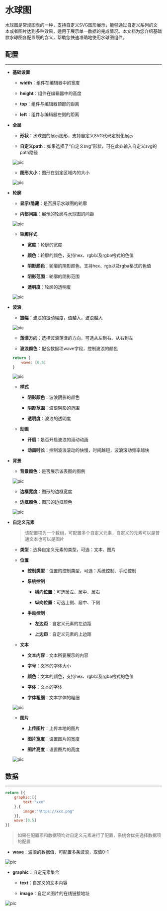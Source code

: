 # 水球图

水球图是常规图表的一种，支持自定义SVG图形展示，能够通过自定义系列的文本或者图片达到多种效果，适用于展示单一数据的完成情况。本文档为您介绍基础款水球图各配置项的含义，帮助您快速准确地使用水球图组件。


## 配置

---

- **基础设置**

    - **width**：组件在编辑器中的宽度

    - **height**：组件在编辑器中的高度

    - **top**：组件与编辑器顶部的距离

    - **left**：组件与编辑器左侧的距离


- **全局**

    - **形状**：水球图的展示图形，支持自定义SVG代码定制化展示

    - **自定义path**：如果选择了“自定义svg”形状，可在此处输入自定义svg的path路径

    ![pic](/images/components/liquid/global-1.png)

    - **图形大小**：图形在划定区域内的大小

    ![pic](/images/components/liquid/global-2.png)


- **轮廓**

    - **显示/隐藏**：是否展示水球图的轮廓

    - **内部间距**：展示的轮廓与水球图的间距

    ![pic](/images/components/liquid/border-1.png)

    - **轮廓样式**

        - **宽度**：轮廓的宽度

        - **颜色**：轮廓的颜色，支持hex、rgb以及rgba格式的色值

        - **阴影颜色**：轮廓的阴影颜色，支持hex、rgb以及rgba格式的色值

        - **阴影范围**：轮廓的阴影范围

        - **透明度**：轮廓的透明度
    
    ![pic](/images/components/liquid/border-2.png)


- **波浪**

    - **振幅**：波浪的振动幅度，值越大，波浪越大

    ![pic](/images/components/liquid/wave-1.png)

    - **荡漾方向**：选择波浪荡漾的方向，可选从左到右、从右到左

    - **波浪颜色**：配合数据项wave字段，控制波浪的颜色

    ```javascript
    return { 
        wave: [0.5]
    }
    ```
    ![pic](/images/components/liquid/wave-2.png)

    - **样式**

        - **阴影颜色**：波浪阴影的颜色

        - **阴影范围**：波浪阴影的范围

        - **透明度**：波浪的透明度

    - **动画**

        - **开启**：是否开启波浪的滚动动画

        - **动画时长**：控制波浪滚动的快慢，时间越短，波浪滚动频率越快


- **背景**

    - **背景颜色**：是否展示该表图的图例

    ![pic](/images/components/liquid/bac-1.png)

    - **边框宽度**：图形的边框宽度

    - **边框颜色**：图形的边框颜色

    ![pic](/images/components/liquid/bac-2.png)


- **自定义元素**

    > 该配置项为一个数组，可配置多个自定义元素，自定义的元素可以是普通文本也可以是图片

    - **类型**：选择自定义元素的类型，可选：文本、图片

    - **位置**

        - **控制类型**：位置的控制类型，可选：系统控制、手动控制

        - **系统控制**

            - **横向位置**：可选居左、居中、居右

            - **纵向位置**：可选上侧、居中、下侧

        - **手动控制**

            - **左边距**：自定义元素的左边距

            - **上边距**：自定义元素的上边距

    - **文本**

        - **文本内容**：文本所要展示的内容

        - **字号**：文本的字体大小

        - **颜色**：文本的颜色，支持hex、rgb以及rgba格式的色值

        - **字体**：文本的字体

        - **字体粗细**：文本字体的粗细
    
    ![pic](/images/components/liquid/series-1.png)

    - **图片**

        - **上传图片**：上传本地的图片

        - **图片宽度**：设置图片的宽度

        - **图片高度**：设置图片的高度

    ![pic](/images/components/liquid/series-2.png)



## 数据

---

```javascript
return [{
    graphic:[{
        text:"xxx"
    },{
        image:"https://xxx.png"
    }],
    wave:[0.5]
}]
```


> 如果在配置项和数据项均对自定义元素进行了配置，系统会优先选择数据项的配置

- **wave**：波浪的数据值，可配置多条波浪，取值0-1

![pic](/images/components/liquid/data-1.png)

- **graphic**：自定元素集合

    - **text**：自定义的文本内容

    - **image**：自定义图片的在线链接地址

![pic](/images/components/liquid/data-2.png)
